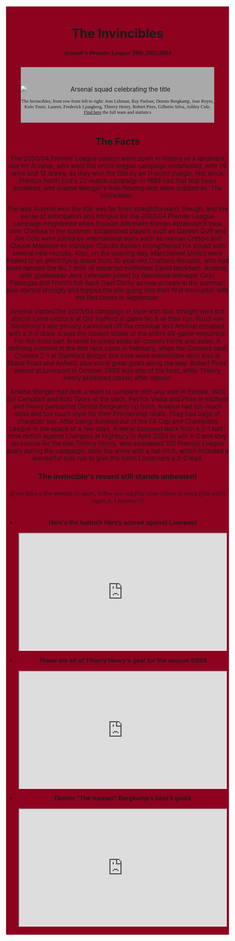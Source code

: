 <!DOCTYPE html>
<head> 
    <link rel="preconnect" href="https://fonts.googleapis.com">
    <link rel="preconnect" href="https://fonts.gstatic.com" crossorigin>
    <link href="https://fonts.googleapis.com/css2?family=Orbitron:wght@500&display=swap" rel="stylesheet">
      <link rel="preconnect" href="https://fonts.googleapis.com">
    <link rel="preconnect" href="https://fonts.gstatic.com" crossorigin>
    <link href="https://fonts.googleapis.com/css2?family=Cinzel+Decorative:wght@400;700&family=Fredoka+One&family=Graduate&family=Oswald:wght@700&family=Road+Rage&family=Roboto:wght@300&display=swap" rel="stylesheet">
     <link rel="preconnect" href="https://fonts.googleapis.com">
    <link rel="preconnect" href="https://fonts.gstatic.com" crossorigin>
    <link href="https://fonts.googleapis.com/css2?family=Cinzel+Decorative:wght@400;700&family=Graduate&family=Oswald:wght@700&family=Road+Rage&family=Roboto:wght@300&display=swap" rel="stylesheet">
      <link rel="preconnect" href="https://fonts.googleapis.com">
    <link rel="preconnect" href="https://fonts.gstatic.com" crossorigin>
    <link href="https://fonts.googleapis.com/css2?family=Cinzel+Decorative&family=Graduate&family=Oswald:wght@700&family=Road+Rage&display=swap" rel="stylesheet">
    <style>
    html {
  font-size:14px
}

h1{
    font-family: 'Cinzel Decorative', cursive; sans-serif;
    font-size: 55px}

h2{
  font-family:'Orbitron', sans-serif;
  font-size:2.2rem;
}

p{
  font-family: 'Roboto', sans-serif;
}
main{
  text-align: center;
  background-color:#8D021F;
  padding-bottom: 5px;
  padding-top: 5px
 }

ul{
  max-width: 600px;
  margin: 0 auto 50px auto;
  text-align: left;
  line-height: 1rem;
}
li{
  margin: 16px 0;
  font-family:'Orbitron', sans-serif;
}
#img-div{
  background: #A9A9A9;
}
#image {
  max-width: 100%;
  display: block;
  height: auto;
  margin: 0 auto;
  padding-top: 50px
}
#img-caption {
  margin: 15px 0 5px 0;
  font-family:'Fredoka One', cursive;
  font-size: 0.9rem;
  padding-bottom:20px 
}
h5{
  font-family:'Fredoka One', cursive;
  font-size: 1.2rem;
}
h6{
  font-family:'Fredoka One', cursive;
  font-size: 1.2rem;
}
body{
  font-size: 1.2rem
}
h3{
  font-family: 'Cinzel Decorative', cursive;
  font-size: 1.6rem;
}
</style>
</head>
    <main id="main">
      <h1 id="title">The Invincibles</h1>
      <h5>Arsenal's Premier League Title 2003/2004</h5>
        <figure id="img-div">
        <img id="image"
    src="https://www.arsenal.com/sites/default/files/styles/large_16x9/public/images/invincibles.jpg?itok=7q2aomJ_"
             alt="Arsenal squad celebrating the title"/>
      <figcaption id="img-caption">
     The Invincibles, front row from left to right: Jens Lehman, Ray Parlour, Dennis Bergkamp, Jose Reyes, Kolo Toure, Lauren, Frederick Ljungberg, Thierry Henry, Robert Pires, Gilberto Silva, Ashley Cole.
        <a id="tribute-link"href="https://www.transfermarkt.co.uk/arsenal-fc/kader/verein/11/saison_id/2003/plus/1"target="_blank">Find here</a> the full team and statistics</h5>
        </figcaption>
    </figure>
    <section id="tribute-info">
      <h2><id="headline">The Facts</h2>
      <body>
    <p>The 2003/04 Premier League season went down in history as a landmark one for Arsenal, who went the entire league campaign undefeated, with 26 wins and 12 draws, as they won the title by an 11-point margin. Not since Preston North End's 22-match campaign in 1889 had that feat been emulated, and Arsene Wenger's free-flowing side were dubbed as 'The Invincibles'.</p>
    <p>The way Arsenal won the title was far from straightforward, though, and the sense of anticipation and intrigue for the 2003/04 Premier League campaign heightened when Russian billionaire Roman Abramovich took over Chelsea in the summer. Established players such as Damien Duff and Joe Cole were joined by international stars such as Hernan Crespo and Claude Makelele as manager Claudio Ranieri strengthened his squad with several new recruits. Also, on the opening day, Manchester United were treated to an electrifying debut from 18-year-old Cristiano Ronaldo, who had been handed the No 7 shirt of departed midfielder David Beckham.
    Arsenal, with goalkeeper Jens Lehmann joined by Barcelona teenager Cesc Fabregas and French full-back Gael Clichy as new arrivals in the summer, also started strongly and topped the pile going into their first encounter with the Red Devils in September.</p>
    <p>Arsenal started the 2003/04 campaign in style with four straight wins but almost came unstuck at Old Trafford in game No 8 of their run. Ruud van Nistelrooy's late penalty cannoned off the crossbar and Arsenal escaped with a 0-0 draw. It was the closest shave of the entire 49-game sequence.
    For the most part Arsenal brushed aside all-comers home and away.
    A defining moment in the title race came in February, when the Gunners beat Chelsea 2-1 at Stamford Bridge, but here were memorable wins also at Elland Road and Anfield, plus some great goals along the way. Robert Pires' winner at Liverpool in October 2003 was one of the best, while Thierry Henry produced classic after classic.</p>
    <p>Arsène Wenger had built a team to compare with any side in Europe. With Sol Campbell and Kolo Toure at the back, Patrick Vieira and Pires in midfield and Henry partnering Dennis Bergkamp up front, Arsenal had too much steel and too much style for their Premiership rivals.
    They had bags of character too. After being dumped out of the FA Cup and Champions League in the space of a few days, Arsenal bounced back from a 2-1 half-time deficit against Liverpool at Highbury in April 2004 to win 4-2 and stay on course for the title.Thierry Henry, who surpassed 100 Premier League goals during the campaign, stole the show with a hat-trick, which included a wonderful solo run to give the north Londoners a 3-2 lead.</p>
      </body>
        <h3>The Invincible's record still stands unbeaten!</h3>
           <h6>If you have a few minutes to spare, below you can find some videos to enjoy (you won't regret it, I promise!!)</h6>
        <ul><strong>
            <p> <li> Here's the hattrick Henry scored against Liverpool</li></p>
    <iframe id="Henry-Hattrick" width="560" height="315" src=https://www.youtube.com/embed/7U8w7MJKkQY autoplay="1"&mute="1"&controls="1">
    </iframe>
           <p> <li>These are all of Thierry Henry's goal for the season 03/04</li>
           </p>
            <iframe width="560" height="315" src="https://www.youtube.com/embed/_FgzH4VNJro"></li>
          </iframe>
            <p><li>Dennis "The Iceman" Bergkamp's best 5 goals</li></p>
            <iframe width="560" height="315" src="https://www.youtube.com/embed/zw8RaB_ioRs"> 
    </main>
